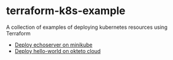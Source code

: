 # terraform-k8s-example
A collection of examples of deploying kubernetes resources using Terraform

* [Deploy echoserver on minikube](minikube-echoserver)
* [Deploy hello-world on okteto cloud](okteto-hello-world)
